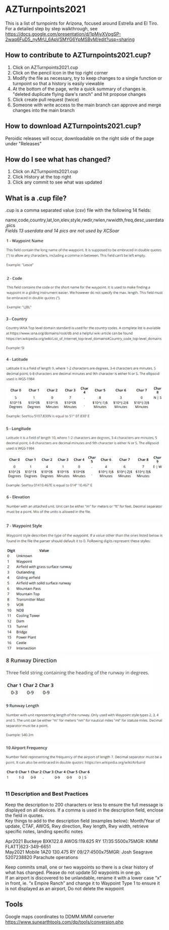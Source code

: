 # AZTurnpoints2021
This is a list of turnpoints for Arizona, focused around Estrella and El Tiro.  
For a detailed step by step walkthrough, see  
https://docs.google.com/presentation/d/1pMjyXVpgSP-2waq6FuD5_nyMrU_6ApVSMYG6YpMSBvM/edit?usp=sharing

  
    
## How to contribute to AZTurnpoints2021.cup?
1) Click on AZTurnpoints2021.cup
2) Click on the pencil icon in the top right corner
3) Modify the file as necessary, try to keep changes to a single function or turnpoint so that a history is easily viewable
4) At the bottom of the page, write a quick summary of changes ie. "deleted duplicate flying dare's ranch" and hit propose changes
5) Click create pull request (twice)
6) Someone with write access to the main branch can approve and merge changes into the main branch

## How to download AZTurnpoints2021.cup?
Peroidic releases will occur, downloadable on the right side of the page under "Releases"

## How do I see what has changed?
1) Click on AZTurnpoints2021.cup
2) Click History at the top right
3) Click any commit to see what was updated


## What is a .cup file?
.cup is a comma separated value (csv) file with the following 14 fields:

name,code,country,lat,lon,elev,style,rwdir,rwlen,rwwidth,freq,desc,userdata,pics  
*Fields 13 userdata and 14 pics are not used by XCSoar*

![](images/1-.JPG)  

![](images/2-.JPG)  

![](images/3-.JPG)  

![](images/4-.JPG)  

![](images/5-.JPG)   

![](images/6-.JPG)  

![](images/7-.JPG)  

![](images/8-.JPG)  

![](images/9-.JPG)  

![](images/10-.JPG)  


### 11 Description and Best Practices
Keep the description to 200 characters or less to ensure the full message is displayed on all devices. If a comma is used in the description field, enclose the field in quotes.   
Key things to add to the description field (examples below): Month/Year of update, CTAF, AWOS, Rwy direction, Rwy length, Rwy width, retrieve specific notes, landing specific notes  

Apr2021 Buckeye BXK122.8 AWOS:119.625 RY 17/35:5500x75MGR: KIMM FLATT|623-349-6651  
May2021 Mobile 1AZ0 130.475 RY 09/27:4500x75MGR: Josh Seagrave 5207238820 Parachute operations

Keep commits small, one or two waypoints so there is a clear history of what has changed. Please do not update 50 waypoints in one go.  
If an airport is discovered to be unlandable, rename it with a lower case “x” in front, ie. “x Empire Ranch” and change it to Waypoint Type 1 to ensure it is not displayed as an airport, Do not delete the waypoint

## Tools
Google maps coordinates to DDMM.MMM converter https://www.sunearthtools.com/dp/tools/conversion.php
